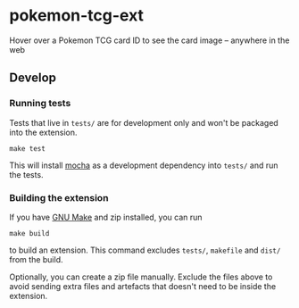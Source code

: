 # pokemon-tcg-ext

Hover over a Pokemon TCG card ID to see the card image – anywhere in the web

## Develop

### Running tests

Tests that live in `tests/` are for development only and won't be packaged into the extension.

```
make test
```

This will install [mocha](https://mochajs.org/) as a development dependency into `tests/` and run the tests.

### Building the extension

If you have [GNU Make](https://www.gnu.org/software/make/) and zip installed, you can run

```
make build
```

to build an extension. This command excludes `tests/`, `makefile` and `dist/` from the build.

Optionally, you can create a zip file manually. Exclude the files above to avoid sending extra files and artefacts that doesn't need to be inside the extension.
